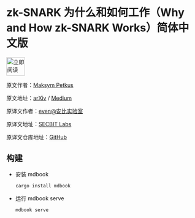 # zk-SNARK 为什么和如何工作（Why and How zk-SNARK Works）简体中文版

<a href="https://zyw271828.github.io/wahzw-zh-cn/abstract.html"><img alt="立即阅读"
    src="https://img.shields.io/badge/立即阅读-0091EA.svg?style=for-the-badge&logoColor=white&logo=mdbook" height="48" /></a>

原文作者：[Maksym Petkus](https://petkus.info/)

原文地址：[arXiv](https://arxiv.org/abs/1906.07221) / [Medium](https://medium.com/@imolfar/why-and-how-zk-snark-works-1-introduction-the-medium-of-a-proof-d946e931160)

原译文作者：[even@安比实验室](https://secbit.io/)

原译文地址：[SECBIT Labs](https://secbit.io/blog/2019/12/25/learn-zk-snark-from-zero-part-one/)

原译文仓库地址：[GitHub](https://github.com/sec-bit/blog)

## 构建

* 安装 mdbook

  ```bash
  cargo install mdbook
  ```

* 运行 mdbook serve

  ```bash
  mdbook serve
  ```
